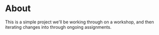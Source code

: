# About

This is a simple project we'll be working through on a workshop, and then iterating changes into through ongoing assignments.
